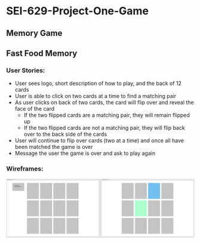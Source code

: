 # SEI-629-Project-One-Game

## Memory Game
## Fast Food Memory

### User Stories:
- User sees logo, short description of how to play, and the back of 12 cards
- User is able to click on two cards at a time to find a matching pair
- As user clicks on back of two cards, the card will flip over and reveal the face of the card
    - If the two flipped cards are a matching pair, they will remain flipped up
    - If the two flipped cards are not a matching pair, they will flip back over to the back side of the cards
- User will continue to flip over cards (two at a time) and once all have been matched the game is over
- Message the user the game is over and ask to play again

### Wireframes:

![Wireframes](wireframes.png)
